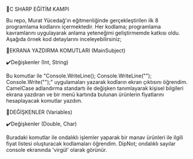 🔷C SHARP EĞİTİM KAMPI

Bu repo, Murat Yücedağ'ın eğitmenliğinde gerçekleştirilen ilk 8 programlama kodlarını içermektedir. Her kodlama; programlama kavramlarını uygulayarak anlama yeteneğimi geliştirmemde katkısı oldu. Aşağıda örnek kod detaylarını inceleyebilirsiniz;

💠EKRANA YAZDIRMA KOMUTLARI (MainSubject)

✔️Değişkenler (Int, String)

Bu komutlar ile "Console.WriteLine(); Console.WriteLine(""); Console.Write("");" uygulamaları yazarak kodların ekran çıktısını öğrendim. CamelCase adlandırma standartı ile değişken tanımlayarak kişisel bilgileri ekrana yazdıran ve bir menü kartında bulunan ürünlerin fiyatlarını hesaplayacak komutlar yazdım.

💠DEĞİŞKENLER (Variables)

✔️Değişkenler (Double, Char)

Buradaki komutlar ile ondalıklı işlemler yaparak bir manav ürünleri ile ilgili fiyat listesi oluşturacak kodlamaları öğrendim. DipNot; ondalıklı sayılar console ekranında 'virgül' olarak görünür.
